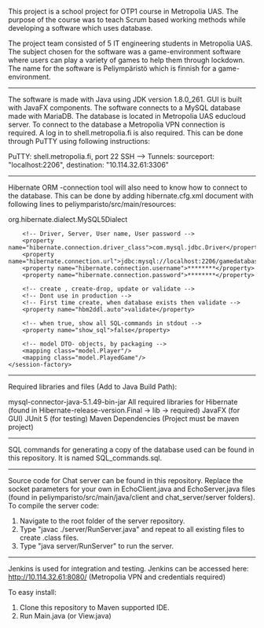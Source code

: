 This project is a school project for OTP1 course in Metropolia UAS.
The purpose of the course was to teach Scrum based working methods while developing a software which uses database.

The project team consisted of 5 IT engineering students in Metropolia UAS.
The subject chosen for the software was a game-environment software where users can play a variety of games to help them through lockdown.
The name for the software is Peliympäristö which is finnish for a game-environment.

********************************************

The software is made with Java using JDK version 1.8.0_261. GUI is built with JavaFX components.
The software connects to a MySQL database made with MariaDB. The database is located in Metropolia UAS educloud server. To connect to the database a Metropolia VPN connection is required. A log in to shell.metropolia.fi is also required. This can be done through PuTTY using following instructions:

PuTTY: shell.metropolia.fi, port 22
SSH --> Tunnels: 
sourceport: "localhost:2206",
destination: "10.114.32.61:3306"

********************************************

Hibernate ORM -connection tool will also need to know how to connect to the database. This can be done by adding hibernate.cfg.xml document with following lines to peliymparisto/src/main/resources:

<hibernate-configuration>
	<session-factory>
		<!-- Use mySQL database -->
		<property name="hibernate.dialect"> org.hibernate.dialect.MySQL5Dialect</property>

		<!-- Driver, Server, User name, User password -->
		<property name="hibernate.connection.driver_class">com.mysql.jdbc.Driver</property>
		<property name="hibernate.connection.url">jdbc:mysql://localhost:2206/gamedatabase</property>
		<property name="hibernate.connection.username">********</property>
		<property name="hibernate.connection.password">********</property>

		<!-- create , create-drop, update or validate -->
		<!-- Dont use in production -->
		<!-- First time create, when database exists then validate -->
		<property name="hbm2ddl.auto">validate</property>

		<!-- when true, show all SQL-commands in stdout -->
		<property name="show_sql">false</property>

		<!-- model DTO- objects, by packaging -->
		<mapping class="model.Player"/>
		<mapping class="model.PlayedGame"/>
	</session-factory>
</hibernate-configuration>

********************************************

Required libraries and files (Add to Java Build Path):

mysql-connector-java-5.1.49-bin-jar
All required libraries for Hibernate (found in Hibernate-release-version.Final -> lib -> required)
JavaFX (for GUI)
JUnit 5 (for testing)
Maven Dependencies (Project must be maven project)

********************************************

SQL commands for generating a copy of the database used can be found in this repository. It is named SQL_commands.sql.

********************************************

Source code for Chat server can be found in this repository. Replace the socket parameters for your own in EchoClient.java and EchoServer.java files (found in peliymparisto/src/main/java/client  and chat_server/server folders). To compile the server code: 
1. Navigate to the root folder of the server repository.
2. Type "javac ./server/RunServer.java" and repeat to all existing files to create .class files.
3. Type "java server/RunServer" to run the server.

********************************************

Jenkins is used for integration and testing. Jenkins can be accessed here: http://10.114.32.61:8080/ (Metropolia VPN and credentials required)

To easy install:
1. Clone this repository to Maven supported IDE.
2. Run Main.java (or View.java)
